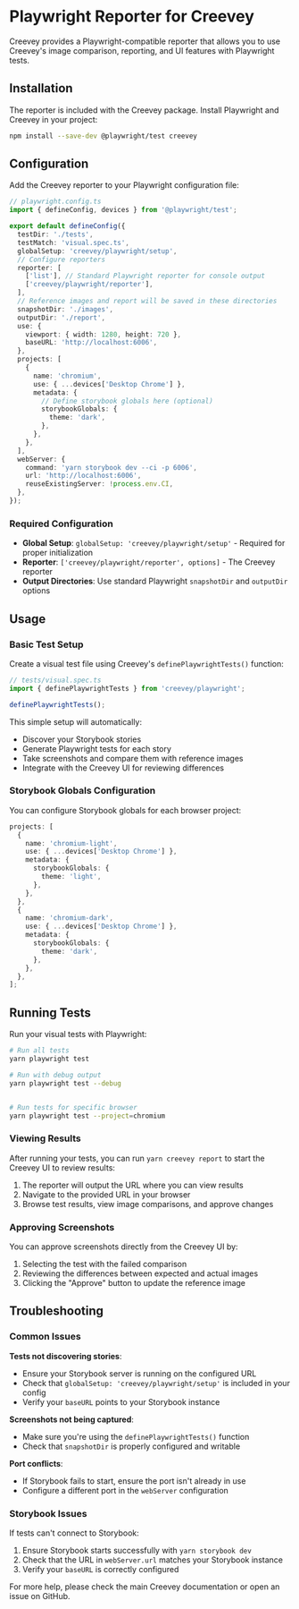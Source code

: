 # Playwright Reporter for Creevey

Creevey provides a Playwright-compatible reporter that allows you to use Creevey's image comparison, reporting, and UI features with Playwright tests.

## Installation

The reporter is included with the Creevey package. Install Playwright and Creevey in your project:

```bash
npm install --save-dev @playwright/test creevey
```

## Configuration

Add the Creevey reporter to your Playwright configuration file:

```typescript
// playwright.config.ts
import { defineConfig, devices } from '@playwright/test';

export default defineConfig({
  testDir: './tests',
  testMatch: 'visual.spec.ts',
  globalSetup: 'creevey/playwright/setup',
  // Configure reporters
  reporter: [
    ['list'], // Standard Playwright reporter for console output
    ['creevey/playwright/reporter'],
  ],
  // Reference images and report will be saved in these directories
  snapshotDir: './images',
  outputDir: './report',
  use: {
    viewport: { width: 1280, height: 720 },
    baseURL: 'http://localhost:6006',
  },
  projects: [
    {
      name: 'chromium',
      use: { ...devices['Desktop Chrome'] },
      metadata: {
        // Define storybook globals here (optional)
        storybookGlobals: {
          theme: 'dark',
        },
      },
    },
  ],
  webServer: {
    command: 'yarn storybook dev --ci -p 6006',
    url: 'http://localhost:6006',
    reuseExistingServer: !process.env.CI,
  },
});
```

### Required Configuration

- **Global Setup**: `globalSetup: 'creevey/playwright/setup'` - Required for proper initialization
- **Reporter**: `['creevey/playwright/reporter', options]` - The Creevey reporter
- **Output Directories**: Use standard Playwright `snapshotDir` and `outputDir` options

## Usage

### Basic Test Setup

Create a visual test file using Creevey's `definePlaywrightTests()` function:

```typescript
// tests/visual.spec.ts
import { definePlaywrightTests } from 'creevey/playwright';

definePlaywrightTests();
```

This simple setup will automatically:

- Discover your Storybook stories
- Generate Playwright tests for each story
- Take screenshots and compare them with reference images
- Integrate with the Creevey UI for reviewing differences

### Storybook Globals Configuration

You can configure Storybook globals for each browser project:

```typescript
projects: [
  {
    name: 'chromium-light',
    use: { ...devices['Desktop Chrome'] },
    metadata: {
      storybookGlobals: {
        theme: 'light',
      },
    },
  },
  {
    name: 'chromium-dark',
    use: { ...devices['Desktop Chrome'] },
    metadata: {
      storybookGlobals: {
        theme: 'dark',
      },
    },
  },
];
```

## Running Tests

Run your visual tests with Playwright:

```bash
# Run all tests
yarn playwright test

# Run with debug output
yarn playwright test --debug


# Run tests for specific browser
yarn playwright test --project=chromium
```

### Viewing Results

After running your tests, you can run `yarn creevey report` to start the Creevey UI to review results:

1. The reporter will output the URL where you can view results
2. Navigate to the provided URL in your browser
3. Browse test results, view image comparisons, and approve changes

### Approving Screenshots

You can approve screenshots directly from the Creevey UI by:

1. Selecting the test with the failed comparison
2. Reviewing the differences between expected and actual images
3. Clicking the "Approve" button to update the reference image

## Troubleshooting

### Common Issues

**Tests not discovering stories**:

- Ensure your Storybook server is running on the configured URL
- Check that `globalSetup: 'creevey/playwright/setup'` is included in your config
- Verify your `baseURL` points to your Storybook instance

**Screenshots not being captured**:

- Make sure you're using the `definePlaywrightTests()` function
- Check that `snapshotDir` is properly configured and writable

**Port conflicts**:

- If Storybook fails to start, ensure the port isn't already in use
- Configure a different port in the `webServer` configuration

### Storybook Issues

If tests can't connect to Storybook:

1. Ensure Storybook starts successfully with `yarn storybook dev`
2. Check that the URL in `webServer.url` matches your Storybook instance
3. Verify your `baseURL` is correctly configured

For more help, please check the main Creevey documentation or open an issue on GitHub.
